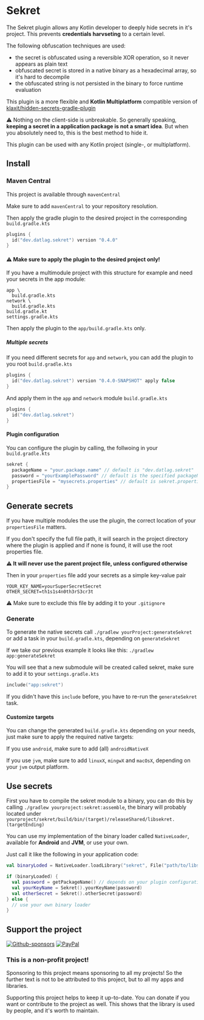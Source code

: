 # Sekret

The Sekret plugin allows any Kotlin developer to deeply hide secrets in it's project.
This prevents **credentials harvseting** to a certain level.

The following obfuscation techniques are used:

- the secret is obfuscated using a reversible XOR operation, so it never appears as plain text
- obfuscated secret is stored in a native binary as a hexadecimal array, so it's hard to decompile
- the obfuscated string is not persisted in the binary to force runtime evaluation

This plugin is a more flexible and **Kotlin Multiplatform** compatible version of [klaxit/hidden-secrets-gradle-plugin](https://github.com/klaxit/hidden-secrets-gradle-plugin)

⚠️ Nothing on the client-side is unbreakable. So generally speaking, **keeping a secret in a application package is not a smart idea**. But when you absolutely need to, this is the best method to hide it.

This plugin can be used with any Kotlin project (single-, or multiplatform).

## Install

### Maven Central

This project is available through `mavenCentral`

Make sure to add `mavenCentral` to your repository resolution.

Then apply the gradle plugin to the desired project in the corresponding `build.gradle.kts`

```kotlin
plugins {
  id("dev.datlag.sekret") version "0.4.0"
}
```

#### ⚠️ Make sure to apply the plugin to the desired project only!

If you have a multimodule project with this structure for example and need your secrets in the app module:

```
app \
  build.gradle.kts
network \
  build.gradle.kts
build.gradle.kt
settings.gradle.kts
```

Then apply the plugin to the `app/build.gradle.kts` only.

##### Multiple secrets

If you need different secrets for `app` and `network`, you can add the plugin to you root `build.gradle.kts`

```kotlin
plugins {
  id("dev.datlag.sekret") version "0.4.0-SNAPSHOT" apply false
}
```

And apply them in the `app` and `network` module `build.gradle.kts`

```kotlin
plugins {
  id("dev.datlag.sekret")
}
```

#### Plugin configuration

You can configure the plugin by calling, the follwoing in your `build.gradle.kts`

```kotlin
sekret {
  packageName = "your.package.name" // default is "dev.datlag.sekret"
  password = "yourExamplePassword" // default is the specified packageName
  propertiesFile = "mysecrets.properties" // default is sekret.properties, you can specify a directory or full file path as well if you want
}
```

## Generate secrets

If you have multiple modules the use the plugin, the correct location of your `propertiesFile` matters.

If you don't specify the full file path, it will search in the project directory where the plugin is applied and if none is found, it will use the root properties file.

**⚠️ It will never use the parent project file, unless configured otherwise**

Then in your `properties` file add your secrets as a simple key-value pair

```properties
YOUR_KEY_NAME=yourSuperSecretSecret
OTHER_SECRET=th1s1s4n0th3rS3cr3t
```

⚠️ Make sure to exclude this file by adding it to your `.gitignore`

### Generate

To generate the native secrets call `./gradlew yourProject:generateSekret` or add a task in your `build.gradle.kts`, depending on `generateSekret`

If we take our previous example it looks like this: `./gradlew app:generateSekret`

You will see that a new submodule will be created called sekret, make sure to add it to your `settings.gradle.kts`

```kotlin
include("app:sekret")
```

If you didn't have this `include` before, you have to re-run the `generateSekret` task.

#### Customize targets

You can change the generated `build.gradle.kts` depending on your needs, just make sure to apply the required native targets:

If you use `android`, make sure to add (all) `androidNativeX`

If you use `jvm`, make sure to add `linuxX`, `mingwX` and `macOsX`, depending on your `jvm` output platform.

## Use secrets

First you have to compile the sekret module to a binary, you can do this by calling `./gradlew yourproject:sekret:assemble`, the binary will probably located under `yourproject/sekret/build/bin/(target)/releaseShared/libsekret.(targetEnding)`

You can use my implementation of the binary loader called `NativeLoader`, available for **Android** and **JVM**, or use your own.

Just call it like the following in your application code:

```kotlin
val binaryLoded = NativeLoader.loadLibrary("sekret", File("path/to/libsekret.xx"))

if (binaryLoaded) {
  val password = getPackageName() // depends on your plugin configuration
  val yourKeyName = Sekret().yourKeyName(password)
  val otherSecret = Sekret().otherSecret(password)
} else {
  // use your own binary loader
}
```

## Support the project

[![Github-sponsors](https://img.shields.io/badge/sponsor-30363D?style=for-the-badge&logo=GitHub-Sponsors&logoColor=#EA4AAA)](https://github.com/sponsors/DATL4G)
[![PayPal](https://img.shields.io/badge/PayPal-00457C?style=for-the-badge&logo=paypal&logoColor=white)](https://paypal.me/datlag)

### This is a non-profit project!

Sponsoring to this project means sponsoring to all my projects!
So the further text is not to be attributed to this project, but to all my apps and libraries.

Supporting this project helps to keep it up-to-date. You can donate if you want or contribute to the project as well.
This shows that the library is used by people, and it's worth to maintain.
